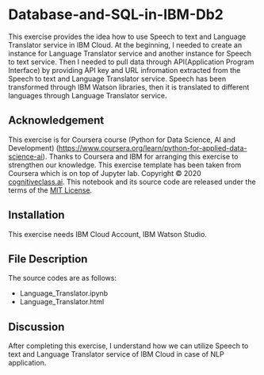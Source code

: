 # Database-and-SQL-in-IBM-Db2


This exercise provides the idea how to use Speech to text and Language Translator service in IBM Cloud. At the beginning, I needed to create an instance for Language Translator service and another instance for Speech to text service. Then I needed to pull data through API(Application Program Interface) by providing API key and URL infromation extracted from the Speech to text and Language Translator service. Speech has been transformed through IBM Watson libraries, then it is translated to different languages through Language Translator service. 


## Acknowledgement
This exercise is for Coursera course (Python for Data Science, AI and Development) (https://www.coursera.org/learn/python-for-applied-data-science-ai). 
Thanks to Coursera and IBM for arranging this exercise to strengthen our knowledge. This exercise template has been taken from Coursera which is on top of Jupyter lab.
Copyright © 2020 [cognitiveclass.ai](cognitiveclass.ai?utm_source=bducopyrightlink&utm_medium=dswb&utm_campaign=bdu). This notebook and its source code are released under the terms of the [MIT License](https://bigdatauniversity.com/mit-license?utm_medium=Exinfluencer&utm_source=Exinfluencer&utm_content=000026UJ&utm_term=10006555&utm_id=NA-SkillsNetwork-Channel-SkillsNetworkCoursesIBMDeveloperSkillsNetworkDB0201ENSkillsNetwork20127838-2021-01-01&cm_mmc=Email_Newsletter-\_-Developer_Ed%2BTech-\_-WW_WW-\_-SkillsNetwork-Courses-IBMDeveloperSkillsNetwork-DB0201EN-SkillsNetwork-20127838&cm_mmca1=000026UJ&cm_mmca2=10006555&cm_mmca3=M12345678&cvosrc=email.Newsletter.M12345678&cvo_campaign=000026UJ).



## Installation
This exercise needs IBM Cloud Account, IBM Watson Studio.

## File Description
The source codes are as follows:
- Language_Translator.ipynb
- Language_Translator.html

## Discussion
After completing this exercise, I understand how we can utilize Speech to text and Language Translator service of IBM Cloud in case of NLP application.
